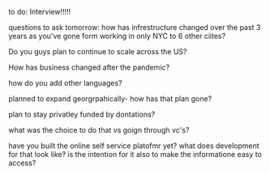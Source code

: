 to do:
Interview!!!!!

questions to ask tomorrow:
how has infrestructure changed over the past 3 years as you've gone form working in only NYC to 6 other ciites?

Do you guys plan to continue to scale across the US?

How has business changed after the pandemic?

how do you add other languages?

planned to expand georgrpahically- how has that plan gone?

plan to stay privatley funded by dontations?

what was the choice to do that vs goign through vc's?

have you built the online self service platofmr yet? what does development for that look like? is the intention for it also to make the informatione easy to access?
